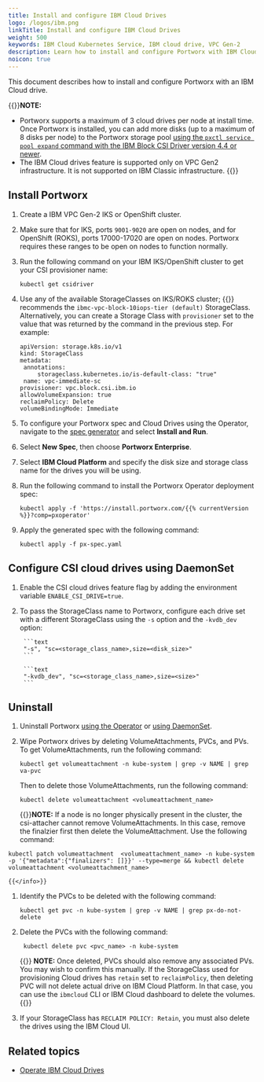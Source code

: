 ```yaml
---
title: Install and configure IBM Cloud Drives
logo: /logos/ibm.png
linkTitle: Install and configure IBM Cloud Drives
weight: 500
keywords: IBM Cloud Kubernetes Service, IBM cloud drive, VPC Gen-2
description: Learn how to install and configure Portworx with IBM Cloud Drives.
noicon: true
---
```


This document describes how to install and configure Portworx with an IBM Cloud drive.

{{<info>}}**NOTE:**

* Portworx supports a maximum of 3 cloud drives per node at install time. Once Portworx is installed, you can add more disks (up to a maximum of 8 disks per node) to the Portworx storage pool [using the `pxctl service pool expand` command with the IBM Block CSI Driver version 4.4 or newer](/portworx-install-with-kubernetes/storage-operations/create-pvcs/expand-storage-pool/#prerequisites).
* The IBM Cloud drives feature is supported only on VPC Gen2 infrastructure. It is not supported on IBM Classic infrastructure.
{{</info>}}

## Install Portworx

1. Create a IBM VPC Gen-2 IKS or OpenShift cluster.

1. Make sure that for IKS, ports `9001-9020` are open on nodes, and for OpenShift (ROKS), ports 17000-17020 are open on nodes. Portworx requires these ranges to be open on nodes to function normally.

1. Run the following command on your IBM IKS/OpenShift cluster to get your CSI provisioner name:

    ```text
    kubectl get csidriver
    ```

1. Use any of the available StorageClasses on IKS/ROKS cluster; {{<companyName>}} recommends the `ibmc-vpc-block-10iops-tier (default)` StorageClass. Alternatively, you can create a Storage Class with `provisioner` set to the value that was returned by the command in the previous step. For example:

    ```text
    apiVersion: storage.k8s.io/v1
    kind: StorageClass
    metadata:
     annotations:
         storageclass.kubernetes.io/is-default-class: "true"
     name: vpc-immediate-sc
    provisioner: vpc.block.csi.ibm.io
    allowVolumeExpansion: true
    reclaimPolicy: Delete
    volumeBindingMode: Immediate
    ```

1. To configure your Portworx spec and Cloud Drives using the Operator, navigate to the [spec generator](https://central.portworx.com) and select **Install and Run**.

1. Select **New Spec**, then choose **Portworx Enterprise**.

1. Select **IBM Cloud Platform** and specify the disk size and storage class name for the drives you will be using.

1. Run the following command to install the Portworx Operator deployment spec:

    ```text
    kubectl apply -f 'https://install.portworx.com/{{% currentVersion %}}?comp=pxoperator'
    ```

1. Apply the generated spec with the following command:

    ```text
    kubectl apply -f px-spec.yaml
    ```

## Configure CSI cloud drives using DaemonSet

1. Enable the CSI cloud drives feature flag by adding the environment variable `ENABLE_CSI_DRIVE=true`.
1. To pass the StorageClass name to Portworx, configure each drive set with a different StorageClass using the `-s` option and the `-kvdb_dev` option:

        ```text
        "-s", "sc=<storage_class_name>,size=<disk_size>"
        ```

        ```text
        "-kvdb_dev", "sc=<storage_class_name>,size=<size>"
        ```

## Uninstall

1. Uninstall Portworx [using the Operator](/portworx-install-with-kubernetes/operate-and-maintain-on-kubernetes/uninstall/uninstall-operator/) or [using DaemonSet](/portworx-install-with-kubernetes/operate-and-maintain-on-kubernetes/uninstall/uninstall/).

1. Wipe Portworx drives by deleting VolumeAttachments, PVCs, and PVs. To get VolumeAttachments, run the following command:

    ```text
    kubectl get volumeattachment -n kube-system | grep -v NAME | grep va-pvc
    ```

    Then to delete those VolumeAttachments, run the following command:

    ```text
    kubectl delete volumeattachment <volumeattachment_name>
    ```

    {{<info>}}**NOTE:** If a node is no longer physically present in the cluster, the csi-attacher cannot remove VolumeAttachments. In this case, remove the finalzier first then delete the VolumeAttachment. Use the following command:

```text
kubectl patch volumeattachment  <volumeattachment_name> -n kube-system -p '{"metadata":{"finalizers": []}}' --type=merge && kubectl delete volumeattachment <volumeattachment_name>
```
    {{</info>}}

1. Identify the PVCs to be deleted with the following command:

    ```text
    kubectl get pvc -n kube-system | grep -v NAME | grep px-do-not-delete
    ```

1. Delete the PVCs with the following command:

    ```text
     kubectl delete pvc <pvc_name> -n kube-system
    ```

    {{<info>}}
**NOTE:** Once deleted, PVCs should also remove any associated PVs. You may wish to confirm this manually. If the StorageClass used for provisioning Cloud drives has `retain` set to `reclaimPolicy`, then deleting PVC will not delete actual drive on IBM Cloud Platform. In that case, you can use the `ibmcloud` CLI or IBM Cloud dashboard to delete the volumes.
    {{</info>}}

1. If your StorageClass has `RECLAIM POLICY: Retain`, you must also delete the drives using the IBM Cloud UI.

## Related topics

* [Operate IBM Cloud Drives](/portworx-install-with-kubernetes/operate-and-maintain-on-kubernetes/cloud-drive-operations/ibm/operate-cloud-drives)

